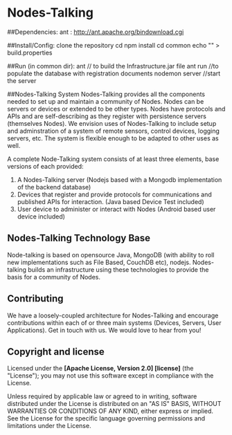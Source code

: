 # Nodes-Talking

##Dependencies:
    ant : http://ant.apache.org/bindownload.cgi

##Install/Config:
    clone the repository
    cd <install dir>
    npm install
    cd common
    echo "<your jdk home>" > build.properties

##Run (in common dir):
    ant     // to build the Infrastructure.jar file
    ant run //to populate the database with registration documents
    nodemon server //start the server

##Nodes-Talking System
Nodes-Talking provides all the components needed to set up and maintain a community of Nodes. Nodes can be servers or devices or
extended to be other types. Nodes have protocols and APIs and are self-describing as they register with persistence servers (themselves Nodes).
We envision uses of Nodes-Talking to include setup and adminstration of a system of remote sensors, control devices, logging servers, etc.
The system is flexible enough to be adapted to other uses as well.

A complete Node-Talking system consists of at least three elements, base versions of each provided:

1. A Nodes-Talking server (Nodejs based with a Mongodb implementation of the backend database)
2. Devices that register and provide protocols for communications and published APIs for interaction. (Java based Device Test included)
3. User device to administer or interact with Nodes (Android based user device included)

## Nodes-Talking Technology Base

Node-talking is based on opensource Java, MongoDB (with ability to roll new implementations such as File Based, CouchDB etc), nodejs.  Nodes-talking builds an infrastructure using these technologies to provide the basis for a community of Nodes.

## Contributing

We have a loosely-coupled architecture for Nodes-Talking and encourage  contributions within each of or three main systems (Devices, Servers, User Applications). Get in touch with us. We would love to hear from you!


## Copyright and license


Licensed under the **[Apache License, Version 2.0] [license]** (the "License");
you may not use this software except in compliance with the License.

Unless required by applicable law or agreed to in writing, software
distributed under the License is distributed on an "AS IS" BASIS,
WITHOUT WARRANTIES OR CONDITIONS OF ANY KIND, either express or implied.
See the License for the specific language governing permissions and
limitations under the License.


